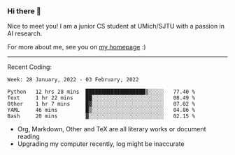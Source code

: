 ### Hi there 👋

Nice to meet you! I am a junior CS student at UMich/SJTU with a passion in AI research. 

For more about me, see you on [my homepage](https://jiayipan.me) :)

---

Recent Coding:
<!--START_SECTION:waka-->
```text
Week: 28 January, 2022 - 03 February, 2022

Python   12 hrs 28 mins  ███████████████████▒░░░░░   77.40 % 
Text     1 hr 22 mins    ██░░░░░░░░░░░░░░░░░░░░░░░   08.49 % 
Other    1 hr 7 mins     █▓░░░░░░░░░░░░░░░░░░░░░░░   07.02 % 
YAML     46 mins         █▒░░░░░░░░░░░░░░░░░░░░░░░   04.86 % 
Bash     20 mins         ▓░░░░░░░░░░░░░░░░░░░░░░░░   02.15 % 
```
<!--END_SECTION:waka-->
- Org, Markdown, Other and TeX are all literary works or document reading
- Upgrading my computer recently, log might be inaccurate

